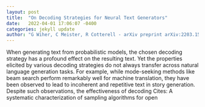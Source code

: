 ```yaml
---
layout: post
title:  "On Decoding Strategies for Neural Text Generators"
date:   2022-04-01 17:06:07 -0400
categories: jekyll update
author: "G Wiher, C Meister, R Cotterell - arXiv preprint arXiv:2203.15721, 2022"
---
```

When generating text from probabilistic models, the chosen decoding strategy has a profound effect on the resulting text. Yet the properties elicited by various decoding strategies do not always transfer across natural language generation tasks. For example, while mode-seeking methods like beam search perform remarkably well for machine translation, they have been observed to lead to incoherent and repetitive text in story generation. Despite such observations, the effectiveness of decoding Cites: A systematic characterization of sampling algorithms for open